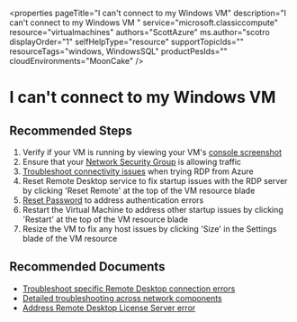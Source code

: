 
<properties
    pageTitle="I can't connect to my Windows VM"
    description="I can't connect to my Windows VM "
    service="microsoft.classiccompute"
    resource="virtualmachines"
    authors="ScottAzure"
    ms.author="scotro
    displayOrder="1"
    selfHelpType="resource"
    supportTopicIds=""
    resourceTags="windows, WindowsSQL"
    productPesIds=""
    cloudEnvironments="MoonCake"
 />

# I can't connect to my Windows VM

## **Recommended Steps**

1. Verify if your VM is running by viewing your VM's [console screenshot](data-blade:Microsoft_Azure_Classic_Compute.VirtualMachineSerialConsoleLogBlade.id.$resourceId)
2. Ensure that your [Network Security Group](data-blade:microsoft_azure_network.verifyipflowblade.vmId.$resourceId) is allowing traffic
3. [Troubleshoot connectivity issues](data-blade:microsoft_azure_network.NetworkWatcherConnectivityBlade.id.$resourceId) when trying RDP from Azure
4. Reset Remote Desktop service to fix startup issues with the RDP server by clicking 'Reset Remote' at the top of the VM resource blade
5. [Reset Password](data-blade:Microsoft_Azure_Classic_Compute.PasswordResetBlade.id.$resourceId) to address authentication errors
6. Restart the Virtual Machine to address other startup issues by clicking 'Restart' at the top of the VM resource blade
7. Resize the VM to fix any host issues by clicking 'Size' in the Settings blade of the VM resource

## **Recommended Documents**

* [Troubleshoot specific Remote Desktop connection errors](https://docs.azure.cn/virtual-machines/windows/troubleshoot-rdp-connection#troubleshoot-specific-remote-desktop-connection-errors)<br>
* [Detailed troubleshooting across network components](https://docs.azure.cn/virtual-machines/windows/detailed-troubleshoot-rdp/)<br>
* [Address Remote Desktop License Server error](https://docs.azure.cn/virtual-machines/windows/troubleshoot-specific-rdp-errors#rdplicense)
